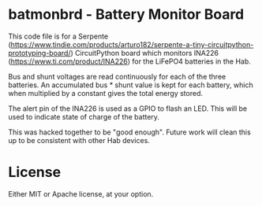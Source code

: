 # batmonbrd - Battery Monitor Board

This code file is for a Serpente (https://www.tindie.com/products/arturo182/serpente-a-tiny-circuitpython-prototyping-board/) CircuitPython board
which monitors INA226 (https://www.ti.com/product/INA226) for the LiFePO4 batteries
in the Hab.

Bus and shunt voltages are read continuously for each of the three batteries.
An accumulated bus * shunt value is kept for each battery, which when multiplied
by a constant gives the total energy stored.

The alert pin of the INA226 is used as a GPIO to flash an LED.  This will be
used to indicate state of charge of the battery.

This was hacked together to be "good enough".  Future work will clean this up to
be consistent with other Hab devices.

# License

Either MIT or Apache license, at your option.
